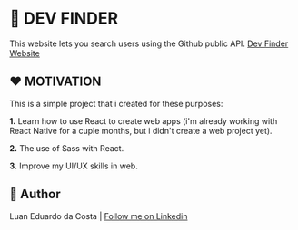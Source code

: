 # :mag_right: DEV FINDER

This website lets you search users using the Github public API. [Dev Finder Website](https://luanedcosta.github.io/dev-finder)

## :heart: MOTIVATION

This is a simple project that i created for these purposes:

**1.** Learn how to use React to create web apps (i'm already working with React Native for a cuple months, but i didn't create a web project yet).

**2.** The use of Sass with React.

**3.** Improve my UI/UX skills in web.

## :man: Author

Luan Eduardo da Costa | [Follow me on Linkedin](https://www.linkedin.com/in/luaneducosta/)
